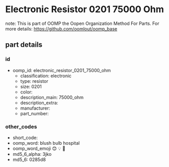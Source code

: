 # Electronic Resistor 0201 75000 Ohm  

note: This is part of OOMP the Oopen Organization Method For Parts. For more details: https://github.com/oomlout/oomp_base

##  part details





### id
* oomp_id: electronic_resistor_0201_75000_ohm
  * classification: electronic
  * type: resistor
  * size: 0201
  * color: 
  * description_main: 75000_ohm
  * description_extra: 
  * manufacturer: 
  * part_number: 

### other_codes
* short_code: 
* oomp_word: blush bulb hospital
* oomp_word_emoji :blush: :bulb: :hospital:
* md5_6_alpha: 3jko
* md5_6: 0285d8